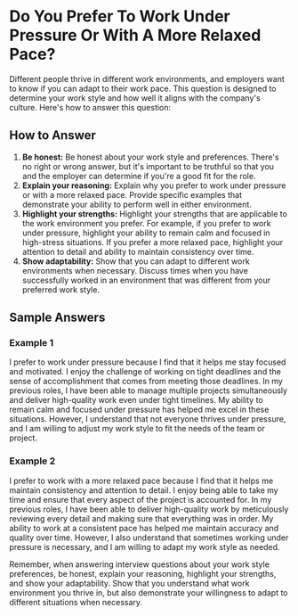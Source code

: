 Do You Prefer To Work Under Pressure Or With A More Relaxed Pace?
======================================================================================

Different people thrive in different work environments, and employers want to know if you can adapt to their work pace. This question is designed to determine your work style and how well it aligns with the company's culture. Here's how to answer this question:

How to Answer
-------------

1. **Be honest:** Be honest about your work style and preferences. There's no right or wrong answer, but it's important to be truthful so that you and the employer can determine if you're a good fit for the role.
2. **Explain your reasoning:** Explain why you prefer to work under pressure or with a more relaxed pace. Provide specific examples that demonstrate your ability to perform well in either environment.
3. **Highlight your strengths:** Highlight your strengths that are applicable to the work environment you prefer. For example, if you prefer to work under pressure, highlight your ability to remain calm and focused in high-stress situations. If you prefer a more relaxed pace, highlight your attention to detail and ability to maintain consistency over time.
4. **Show adaptability:** Show that you can adapt to different work environments when necessary. Discuss times when you have successfully worked in an environment that was different from your preferred work style.

Sample Answers
--------------

### Example 1

I prefer to work under pressure because I find that it helps me stay focused and motivated. I enjoy the challenge of working on tight deadlines and the sense of accomplishment that comes from meeting those deadlines. In my previous roles, I have been able to manage multiple projects simultaneously and deliver high-quality work even under tight timelines. My ability to remain calm and focused under pressure has helped me excel in these situations. However, I understand that not everyone thrives under pressure, and I am willing to adjust my work style to fit the needs of the team or project.

### Example 2

I prefer to work with a more relaxed pace because I find that it helps me maintain consistency and attention to detail. I enjoy being able to take my time and ensure that every aspect of the project is accounted for. In my previous roles, I have been able to deliver high-quality work by meticulously reviewing every detail and making sure that everything was in order. My ability to work at a consistent pace has helped me maintain accuracy and quality over time. However, I also understand that sometimes working under pressure is necessary, and I am willing to adapt my work style as needed.

Remember, when answering interview questions about your work style preferences, be honest, explain your reasoning, highlight your strengths, and show your adaptability. Show that you understand what work environment you thrive in, but also demonstrate your willingness to adapt to different situations when necessary.
